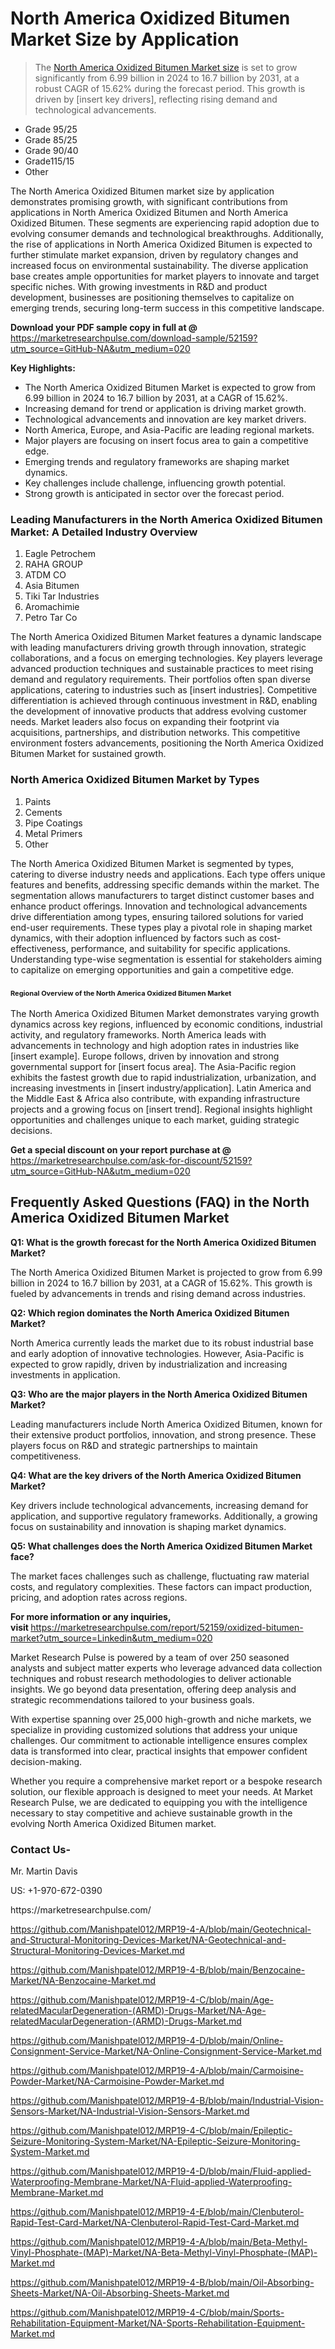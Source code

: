 <h1>North America Oxidized Bitumen Market&nbsp;Size by Application</h1><blockquote><p>The <a href="https://marketresearchpulse.com/download-sample/52159?utm_source=GitHub-NA&amp;utm_medium=020">North America Oxidized Bitumen Market size</a> is set to grow significantly from 6.99 billion in 2024 to 16.7 billion by 2031, at a robust CAGR of 15.62% during the forecast period. This growth is driven by [insert key drivers], reflecting rising demand and technological advancements.</p></blockquote><ul><li>Grade 95/25<li> Grade 85/25<li> Grade 90/40<li> Grade115/15<li> Other</li></ul><p>The North America Oxidized Bitumen market size by application demonstrates promising growth, with significant contributions from applications in North America Oxidized Bitumen and North America Oxidized Bitumen. These segments are experiencing rapid adoption due to evolving consumer demands and technological breakthroughs. Additionally, the rise of applications in North America Oxidized Bitumen is expected to further stimulate market expansion, driven by regulatory changes and increased focus on environmental sustainability. The diverse application base creates ample opportunities for market players to innovate and target specific niches. With growing investments in R&D and product development, businesses are positioning themselves to capitalize on emerging trends, securing long-term success in this competitive landscape.</p><p><strong>Download your PDF sample copy in full at @ </strong><a href="https://marketresearchpulse.com/download-sample/52159?utm_source=GitHub-NA&amp;utm_medium=020">https://marketresearchpulse.com/download-sample/52159?utm_source=GitHub-NA&amp;utm_medium=020</a></p><p><strong>Key Highlights: </strong></p><ul><li>The North America Oxidized Bitumen Market is expected to grow from 6.99 billion in 2024 to 16.7 billion by 2031, at a CAGR of 15.62%.</li><li>Increasing demand for trend or application is driving market growth.</li><li>Technological advancements and innovation are key market drivers.</li><li>North America, Europe, and Asia-Pacific are leading regional markets.</li><li>Major players are focusing on insert focus area to gain a competitive edge.</li><li>Emerging trends and regulatory frameworks are shaping market dynamics.</li><li>Key challenges include challenge, influencing growth potential.</li><li>Strong growth is anticipated in sector over the forecast period.</li></ul><h3>Leading Manufacturers in the North America Oxidized Bitumen Market: A Detailed Industry Overview</h3><ol><li>Eagle Petrochem</li><li>RAHA GROUP</li><li>ATDM CO</li><li>Asia Bitumen</li><li>Tiki Tar Industries</li><li>Aromachimie</li><li>Petro Tar Co</li></ol><div class="flex max-w-full flex-col flex-grow"><div class="min-h-8 text-message flex w-full flex-col items-end gap-2 whitespace-normal break-words [.text-message+&amp;]:mt-5" dir="auto" data-message-author-role="assistant" data-message-id="fd8432e4-4910-450d-b182-61b7bfb0a01f" data-message-model-slug="gpt-4o"><div class="flex w-full flex-col gap-1 empty:hidden first:pt-[3px]"><div class="markdown prose w-full break-words dark:prose-invert light"><p>The North America Oxidized Bitumen Market features a dynamic landscape with leading manufacturers driving growth through innovation, strategic collaborations, and a focus on emerging technologies. Key players leverage advanced production techniques and sustainable practices to meet rising demand and regulatory requirements. Their portfolios often span diverse applications, catering to industries such as [insert industries]. Competitive differentiation is achieved through continuous investment in R&amp;D, enabling the development of innovative products that address evolving customer needs. Market leaders also focus on expanding their footprint via acquisitions, partnerships, and distribution networks. This competitive environment fosters advancements, positioning the North America Oxidized Bitumen Market for sustained growth.</p></div></div></div></div><h3>North America Oxidized Bitumen Market by Types</h3><ol><li>Paints<li> Cements<li> Pipe Coatings<li> Metal Primers<li> Other</li></ol><div class="flex max-w-full flex-col flex-grow"><div class="min-h-8 text-message flex w-full flex-col items-end gap-2 whitespace-normal break-words [.text-message+&amp;]:mt-5" dir="auto" data-message-author-role="assistant" data-message-id="084470be-0bb7-4664-bddf-5156b4f41249" data-message-model-slug="gpt-4o-mini"><div class="flex w-full flex-col gap-1 empty:hidden first:pt-[3px]"><div class="markdown prose w-full break-words dark:prose-invert light"><p>The North America Oxidized Bitumen Market is segmented by types, catering to diverse industry needs and applications. Each type offers unique features and benefits, addressing specific demands within the market. The segmentation allows manufacturers to target distinct customer bases and enhance product offerings. Innovation and technological advancements drive differentiation among types, ensuring tailored solutions for varied end-user requirements. These types play a pivotal role in shaping market dynamics, with their adoption influenced by factors such as cost-effectiveness, performance, and suitability for specific applications. Understanding type-wise segmentation is essential for stakeholders aiming to capitalize on emerging opportunities and gain a competitive edge.</p></div></div></div></div><h3><span style="font-size: 11px;">Regional Overview of the North America Oxidized Bitumen Market</span></h3><div class="flex max-w-full flex-col flex-grow"><div class="min-h-8 text-message flex w-full flex-col items-end gap-2 whitespace-normal break-words [.text-message+&amp;]:mt-5" dir="auto" data-message-author-role="assistant" data-message-id="e9038762-ce64-4e30-91c9-9bd413514231" data-message-model-slug="gpt-4o-mini"><div class="flex w-full flex-col gap-1 empty:hidden first:pt-[3px]"><div class="markdown prose w-full break-words dark:prose-invert light"><p>The North America Oxidized Bitumen Market demonstrates varying growth dynamics across key regions, influenced by economic conditions, industrial activity, and regulatory frameworks. North America leads with advancements in technology and high adoption rates in industries like [insert example]. Europe follows, driven by innovation and strong governmental support for [insert focus area]. The Asia-Pacific region exhibits the fastest growth due to rapid industrialization, urbanization, and increasing investments in [insert industry/application]. Latin America and the Middle East &amp; Africa also contribute, with expanding infrastructure projects and a growing focus on [insert trend]. Regional insights highlight opportunities and challenges unique to each market, guiding strategic decisions.</p></div></div></div></div><p><strong>Get a special discount on your report purchase at @ </strong><a href="https://marketresearchpulse.com/ask-for-discount/52159?utm_source=GitHub-NA&amp;utm_medium=020">https://marketresearchpulse.com/ask-for-discount/52159?utm_source=GitHub-NA&amp;utm_medium=020</a></p><h2>Frequently Asked Questions (FAQ) in the North America Oxidized Bitumen Market</h2><p><strong>Q1: What is the growth forecast for the North America Oxidized Bitumen Market?</strong></p><p>The North America Oxidized Bitumen Market is projected to grow from 6.99 billion in 2024 to 16.7 billion by 2031, at a CAGR of 15.62%. This growth is fueled by advancements in trends and rising demand across industries.</p><p><strong>Q2: Which region dominates the North America Oxidized Bitumen Market?</strong></p><p>North America currently leads the market due to its robust industrial base and early adoption of innovative technologies. However, Asia-Pacific is expected to grow rapidly, driven by industrialization and increasing investments in application.</p><p><strong>Q3: Who are the major players in the North America Oxidized Bitumen Market?</strong></p><p>Leading manufacturers include North America Oxidized Bitumen, known for their extensive product portfolios, innovation, and strong presence. These players focus on R&amp;D and strategic partnerships to maintain competitiveness.</p><p><strong>Q4: What are the key drivers of the North America Oxidized Bitumen Market?</strong></p><p>Key drivers include technological advancements, increasing demand for application, and supportive regulatory frameworks. Additionally, a growing focus on sustainability and innovation is shaping market dynamics.</p><p><strong>Q5: What challenges does the North America Oxidized Bitumen Market face?</strong></p><p>The market faces challenges such as challenge, fluctuating raw material costs, and regulatory complexities. These factors can impact production, pricing, and adoption rates across regions.</p><p><strong>For more information or any inquiries, visit&nbsp;</strong><a href="https://marketresearchpulse.com/report/52159/oxidized-bitumen-market?utm_source=Linkedin&utm_medium=020">https://marketresearchpulse.com/report/52159/oxidized-bitumen-market?utm_source=Linkedin&utm_medium=020</a></p><p>Market Research Pulse is powered by a team of over 250 seasoned analysts and subject matter experts who leverage advanced data collection techniques and robust research methodologies to deliver actionable insights. We go beyond data presentation, offering deep analysis and strategic recommendations tailored to your business goals.</p><p>With expertise spanning over 25,000 high-growth and niche markets, we specialize in providing customized solutions that address your unique challenges. Our commitment to actionable intelligence ensures complex data is transformed into clear, practical insights that empower confident decision-making.</p><p>Whether you require a comprehensive market report or a bespoke research solution, our flexible approach is designed to meet your needs. At Market Research Pulse, we are dedicated to equipping you with the intelligence necessary to stay competitive and achieve sustainable growth in the evolving North America Oxidized Bitumen market.</p><h3><strong>Contact Us-</strong></h3><p>Mr. Martin Davis</p><p>US: +1-970-672-0390</p><p>https://marketresearchpulse.com/</p><p><a href="https://github.com/Manishpatel012/MRP19-4-A/blob/main/Geotechnical-and-Structural-Monitoring-Devices-Market/NA-Geotechnical-and-Structural-Monitoring-Devices-Market.md">https://github.com/Manishpatel012/MRP19-4-A/blob/main/Geotechnical-and-Structural-Monitoring-Devices-Market/NA-Geotechnical-and-Structural-Monitoring-Devices-Market.md</a></p><p><a href="https://github.com/Manishpatel012/MRP19-4-B/blob/main/Benzocaine-Market/NA-Benzocaine-Market.md">https://github.com/Manishpatel012/MRP19-4-B/blob/main/Benzocaine-Market/NA-Benzocaine-Market.md</a></p><p><a href="https://github.com/Manishpatel012/MRP19-4-C/blob/main/Age-relatedMacularDegeneration-(ARMD)-Drugs-Market/NA-Age-relatedMacularDegeneration-(ARMD)-Drugs-Market.md">https://github.com/Manishpatel012/MRP19-4-C/blob/main/Age-relatedMacularDegeneration-(ARMD)-Drugs-Market/NA-Age-relatedMacularDegeneration-(ARMD)-Drugs-Market.md</a></p><p><a href="https://github.com/Manishpatel012/MRP19-4-D/blob/main/Online-Consignment-Service-Market/NA-Online-Consignment-Service-Market.md">https://github.com/Manishpatel012/MRP19-4-D/blob/main/Online-Consignment-Service-Market/NA-Online-Consignment-Service-Market.md</a></p><p><a href="https://github.com/Manishpatel012/MRP19-4-A/blob/main/Carmoisine-Powder-Market/NA-Carmoisine-Powder-Market.md">https://github.com/Manishpatel012/MRP19-4-A/blob/main/Carmoisine-Powder-Market/NA-Carmoisine-Powder-Market.md</a></p><p><a href="https://github.com/Manishpatel012/MRP19-4-B/blob/main/Industrial-Vision-Sensors-Market/NA-Industrial-Vision-Sensors-Market.md">https://github.com/Manishpatel012/MRP19-4-B/blob/main/Industrial-Vision-Sensors-Market/NA-Industrial-Vision-Sensors-Market.md</a></p><p><a href="https://github.com/Manishpatel012/MRP19-4-C/blob/main/Epileptic-Seizure-Monitoring-System-Market/NA-Epileptic-Seizure-Monitoring-System-Market.md">https://github.com/Manishpatel012/MRP19-4-C/blob/main/Epileptic-Seizure-Monitoring-System-Market/NA-Epileptic-Seizure-Monitoring-System-Market.md</a></p><p><a href="https://github.com/Manishpatel012/MRP19-4-D/blob/main/Fluid-applied-Waterproofing-Membrane-Market/NA-Fluid-applied-Waterproofing-Membrane-Market.md">https://github.com/Manishpatel012/MRP19-4-D/blob/main/Fluid-applied-Waterproofing-Membrane-Market/NA-Fluid-applied-Waterproofing-Membrane-Market.md</a></p><p><a href="https://github.com/Manishpatel012/MRP19-4-E/blob/main/Clenbuterol-Rapid-Test-Card-Market/NA-Clenbuterol-Rapid-Test-Card-Market.md">https://github.com/Manishpatel012/MRP19-4-E/blob/main/Clenbuterol-Rapid-Test-Card-Market/NA-Clenbuterol-Rapid-Test-Card-Market.md</a></p><p><a href="https://github.com/Manishpatel012/MRP19-4-A/blob/main/Beta-Methyl-Vinyl-Phosphate-(MAP)-Market/NA-Beta-Methyl-Vinyl-Phosphate-(MAP)-Market.md">https://github.com/Manishpatel012/MRP19-4-A/blob/main/Beta-Methyl-Vinyl-Phosphate-(MAP)-Market/NA-Beta-Methyl-Vinyl-Phosphate-(MAP)-Market.md</a></p><p><a href="https://github.com/Manishpatel012/MRP19-4-B/blob/main/Oil-Absorbing-Sheets-Market/NA-Oil-Absorbing-Sheets-Market.md">https://github.com/Manishpatel012/MRP19-4-B/blob/main/Oil-Absorbing-Sheets-Market/NA-Oil-Absorbing-Sheets-Market.md</a></p><p><a href="https://github.com/Manishpatel012/MRP19-4-C/blob/main/Sports-Rehabilitation-Equipment-Market/NA-Sports-Rehabilitation-Equipment-Market.md">https://github.com/Manishpatel012/MRP19-4-C/blob/main/Sports-Rehabilitation-Equipment-Market/NA-Sports-Rehabilitation-Equipment-Market.md</a></p>
